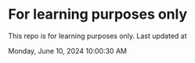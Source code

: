 # For learning purposes only
This repo is for learning purposes only.
Last updated at

Monday, June 10, 2024 10:00:30 AM

